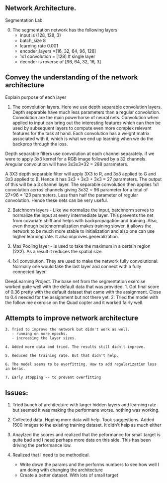 

Network Architecture.
---------------------
Segmentation Lab.

0. The segmentation network has the following layers
   - input is (128, 128, 3)
   - batch_size 8
   - learning rate 0.001
   - encoder_layers =[16, 32, 64, 96, 128]
   - 1x1 convolution = [128] # single layer
   - decoder is reverse of [96, 64, 32, 16, 3]


Convey the understanding of the network architecture
-----------------------------------------------------
Explain purpose of each layer
1. The convolution layers. Here we use depth separable convolution layers. Depth separable have much less parameters than a regular convolution. Convolution are the main powerhorse of neural nets. Convolution when applied to input can bring out the interesting features which can then be used by subsequent layers to compute even more complex relevant features for the task at hand. Each convolution has a weight matrix associated with it, which is what we end up learning when we do the backprop through the loss.

Depth separable filters use convolution at each channel separately. if we were to apply 3x3 kernel for a RGB image followed by a 32 channels. Aregular convolution will have 3x3x3*32 = 288 parameters. 

A 3X3 depth separable filter will apply 3X3 to R, and 3x3 applied to G and 3x3 applied to B. Hence it has 3x3 + 3x3 + 3x3 = 27 parameters. The output of this will be a 3 channel layer. The separable convolution then applies 1x1 convolution acrros channels giving 3x32 = 96 parameter for a total of 27+96 = 123 parameters. Less than half the parameter of regular convolution. Hence these nets can be very useful. 


2. Batchnorm layers - Like we normalize the input, batchnorm serves to normalize the input at every intermediate layer. This prevents the net from covariate shift and helps with backpropagation and training. Also, even though batchnormalization makes training slower, it allows the network to be much more stable to initialization and also one can use higher learning rate. It also improves generalization.

3. Max Pooling layer - is used to take the maximum in a certain region (2X2). As a result it reduces the spatial size. 

4. 1x1 convolution.
They are used to make the network fully convolutional. Normally one would take the last layer and connect with a fully connected layer. 

DeepLearning Project. 
The base net from the segmentation exercise worked quite well with the default data that was provided.
    1. Got final score of 0.36 pretty with the default dataset that came with the assignment. Close to 0.4 needed for the assignment but not there yet.
    2. Tried the model with the follow me exercise on the Quad copter and it worked fairly well.

Attempts to improve network architecture
-----------------------------------------
    3. Tried to improve the network but didn't work as well.
       - running on more epochs.
       - increasing the layer sizes. 

    4. Added more data and tried. The results still didn't improve.

    5. Reduced the training rate. But that didn't help.

    6. The model seems to be overfitting. How to add regularization loss in keras.

    7. Early stopping -- to prevent overfitting

Issues:
------


1. Tried bunch of architecture with larger hidden layers and learning rate but seemed it was making the performane worse.
nothing was working.

2. Collected data. Hoping more data will help. Took suggestions. Added 1500 images to the existing training dataset. It didn't help as much either

3. Anaylzed the scores and realized that the peformance for small target is quite bad and I need perhaps more data on this side. This has been driving the performance low.

4. Realized that I need to be methodical.
   - Write down the params and the performs numbers to see how well I am doing with changing the architecture
   - Create a better dataset. With lots of small target 

